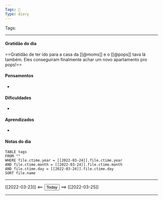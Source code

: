 ```yaml
---
Tags: 📝
Type: diary
---
```


Tags:  

---

#### Gratidão do dia
==Gratidão de ter ido para a casa da [[@moms]] e o [[@pops]] tava lá também. Eles conseguiram finalmente achar um novo apartamento pro pops!==

#### Pensamentos
- 

#### Dificuldades
- 

#### Aprendizados
- 

#### Notas do dia
```dataview
TABLE tags
FROM ""
WHERE file.ctime.year = [[2022-03-24]].file.ctime.year
AND file.ctime.month = [[2022-03-24]].file.ctime.month
AND file.ctime.day = [[2022-03-24]].file.ctime.day
SORT file.name
```

---

[[2022-03-23]] <== <button class="date_button_today">Today</button> ==> [[2022-03-25]]

---



